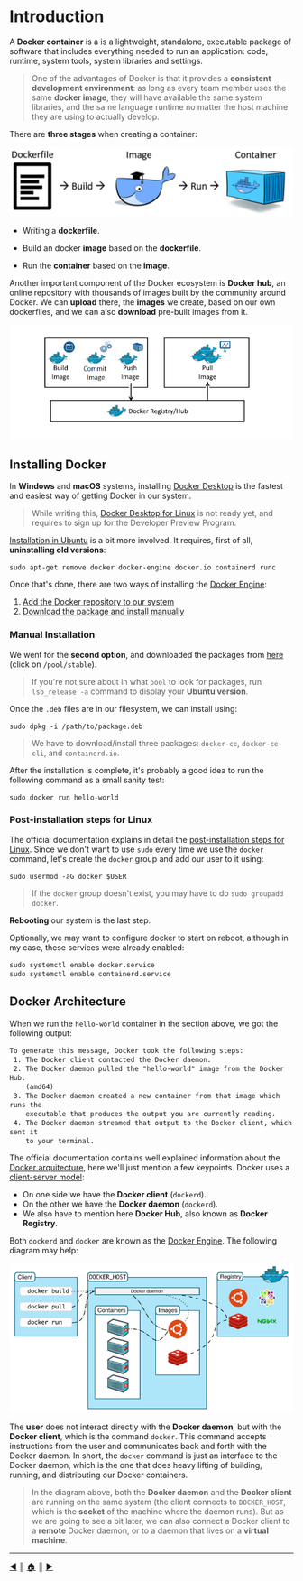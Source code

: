 # Introduction
A **Docker container** is a is a lightweight, standalone, executable package of software that includes everything needed to run an application: code, runtime, system tools, system libraries and settings.

> One of the advantages of Docker is that it provides a **consistent development environment**: as long as every team member uses the same **docker image**, they will have available the same system libraries, and the same language runtime no matter the host machine they are using to actually develop.

There are **three stages** when creating a container:

![bird's eye view](./images/docker.png)

* Writing a **dockerfile**.

* Build an docker **image** based on the **dockerfile**.

* Run the **container** based on the **image**.

Another important component of the Docker ecosystem is **Docker hub**, an online repository with thousands of images built by the community around Docker. We can **upload** there, the **images** we create, based on our own dockerfiles, and we can also **download** pre-built images from it.

![dockerhub](./images/dockerhub.png)

## Installing Docker
In **Windows** and **macOS** systems, installing [Docker Desktop](https://www.docker.com/products/docker-desktop) is the fastest and easiest way of getting Docker in our system.

> While writing this, [Docker Desktop for Linux](https://www.docker.com/blog/accelerating-new-features-in-docker-desktop/) is not ready yet, and requires to sign up for the Developer Preview Program.

[Installation in Ubuntu](https://docs.docker.com/engine/install/ubuntu) is a bit more involved. It requires, first of all, **uninstalling old versions**:
```
sudo apt-get remove docker docker-engine docker.io containerd runc
```

Once that's done, there are two ways of installing the [Docker Engine](https://docs.docker.com/engine):

1. [Add the Docker repository to our system](https://docs.docker.com/engine/install/ubuntu/#install-using-the-repository)
2. [Download the package and install manually](https://docs.docker.com/engine/install/ubuntu/#install-from-a-package)

### Manual Installation
We went for the **second option**, and downloaded the packages from [here](https://download.docker.com/linux/ubuntu/dists/) (click on `/pool/stable`).

> If you're not sure about in what `pool` to look for packages, run `lsb_release -a` command to display your **Ubuntu version**.

Once the `.deb` files are in our filesystem, we can install using:
```
sudo dpkg -i /path/to/package.deb
```

> We have to download/install three packages: `docker-ce`, `docker-ce-cli`, and `containerd.io`.

After the installation is complete, it's probably a good idea to run the following command as a small sanity test:
```
sudo docker run hello-world
```

### Post-installation steps for Linux
The official documentation explains in detail the [post-installation steps for Linux](https://docs.docker.com/engine/install/linux-postinstall/). Since we don't want to use `sudo` every time we use the `docker` command, let's create the `docker` group and add our user to it using:
```
sudo usermod -aG docker $USER
```

> If the `docker` group doesn't exist, you may have to do `sudo groupadd docker`.

**Rebooting** our system is the last step.

Optionally, we may want to configure docker to start on reboot, although in my case, these services were already enabled:
```
sudo systemctl enable docker.service
sudo systemctl enable containerd.service
```

## Docker Architecture
When we run the `hello-world` container in the section above, we got the following output:
```
To generate this message, Docker took the following steps:
 1. The Docker client contacted the Docker daemon.
 2. The Docker daemon pulled the "hello-world" image from the Docker Hub.
    (amd64)
 3. The Docker daemon created a new container from that image which runs the
    executable that produces the output you are currently reading.
 4. The Docker daemon streamed that output to the Docker client, which sent it
    to your terminal.
```

The official documentation contains well explained information about the [Docker arquitecture](https://docs.docker.com/get-started/overview/#docker-architecture), here we'll just mention a few keypoints. Docker uses a [client-server model](https://en.wikipedia.org/wiki/Client%E2%80%93server_model):

* On one side we have the **Docker client** (`dockerd`).
* On the other we have the **Docker daemon** (`dockerd`).
* We also have to mention here **Docker Hub**, also known as **Docker Registry**.

Both `dockerd` and `docker` are known as the [Docker Engine](https://docs.docker.com/engine/). The following diagram may help:

![client-server model](./images/docker_architecture.png)

The **user** does not interact directly with the **Docker daemon**, but with the **Docker client**, which is the command `docker`. This command accepts instructions from the user and communicates back and forth with the Docker daemon. In short, the `docker` command is just an interface to the Docker daemon, which is the one that does heavy lifting of building, running, and distributing our Docker containers.

> In the diagram above, both the **Docker daemon** and the **Docker client** are running on the same system (the client connects to `DOCKER_HOST`, which is the **socket** of the machine where the daemon runs). But as we are going to see a bit later, we can also connect a Docker client to a **remote** Docker daemon, or to a daemon that lives on a **virtual machine**.

---
[:arrow_backward:][back] ║ [:house:][home] ║ [:arrow_forward:][next]

<!-- navigation -->
[home]: ../README.md
[back]: ../README.md
[next]: ./swarms.md